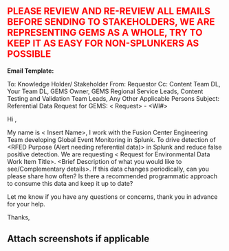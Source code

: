 ## <span style="color:red"> **PLEASE REVIEW AND RE-REVIEW ALL EMAILS BEFORE SENDING TO STAKEHOLDERS, WE ARE REPRESENTING GEMS AS A WHOLE, TRY TO KEEP IT AS EASY FOR NON-SPLUNKERS AS POSSIBLE** 

**Email Template:**

To: Knowledge Holder/ Stakeholder
From: Requestor
Cc: Content Team DL, Your Team DL, GEMS Owner, GEMS Regional Service Leads, Content Testing and Validation Team Leads, Any Other Applicable Persons
Subject: <Region> Referential Data Request for GEMS:  < Request> - <WI#>

Hi <Knowledge Holder>,

My name is < Insert Name>, I work with the Fusion Center Engineering Team developing Global Event Monitoring in Splunk.
To drive detection of <RFED Purpose (Alert needing referential data)> <Short Description or the alert> in Splunk and reduce false positive detection. We are requesting < Request for Environmental Data Work Item Title>. <Brief Description of what you would like to see/Complementary details>. If this data changes periodically, can you please share how often? Is there a recommended programmatic approach to consume this data and keep it up to date?

Let me know if you have any questions or concerns, thank you in advance for your help.

Thanks,
<Requestor>

## Attach screenshots if applicable